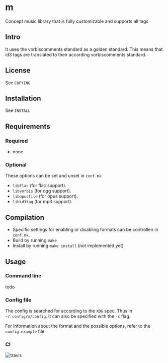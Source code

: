 # m
Concept music library that is fully customizable and supports all tags

## Intro
It uses the vorbiscomments standard as a golden standard. This means that id3
tags are translated to their according vorbiscomments standard.

## License
See `COPYING`

## Installation
See `INSTALL`

## Requirements
### Required
- none

### Optional
These options can be set and unset in `conf.mk`

- `libflac` (for flac support).
- `libvorbis` (for ogg support).
- `libopusfile` (for opus support).
- `libid3tag` (for mp3 support).

## Compilation
- Specific settings for enabling or disabling formats can be controllen in
  `conf.mk`.
- Build by running `make`
- Install by running `make install` (not implemented yet)

## Usage
### Command line
todo

### Config file
The config is searched for according to the `XDG` spec. Thus in
`~/.config/m/config`. It can also be specified with the `-c` flag.

For information about the format and the possible options, refer to the
`config.example` file.

### CI
![travis](https://travis-ci.org/dopefishh/m.svg?branch=master)
